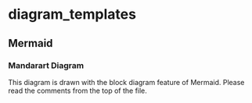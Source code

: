# diagram_templates
## Mermaid
### Mandarart Diagram
This diagram is drawn with the block diagram feature of Mermaid.
Please read the comments from the top of the file.
